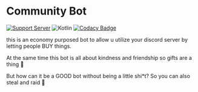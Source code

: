 # Community Bot

[![Support Server](https://img.shields.io/discord/503652829685088276?label=discord+support+server&logo=Discord&colorB=7289da&style=flat)](https://discord.gg/6yekupN67K)
![Kotlin](https://img.shields.io/badge/v1.5.10-%230095D5.svg?label=&logo=kotlin&logoColor=white&style=flat)
[![Codacy Badge](https://img.shields.io/codacy/grade/5cb56a0deff647148a6b8889fe8907df?label=Code%20Grade&logo=codacy)](https://www.codacy.com/gh/Unicorn7141/CommunityBot/dashboard?utm_source=github.com&amp;utm_medium=referral&amp;utm_content=Unicorn7141/CommunityBot&amp;utm_campaign=Badge_Grade)

this is an economy purposed bot to allow u utilize your discord server by letting people BUY things.

At the same time this bot is all about kindness and friendship so gifts are a thing 🤯

But how can it be a GOOD bot without being a little shi*t? So you can also steal and raid 🤣

